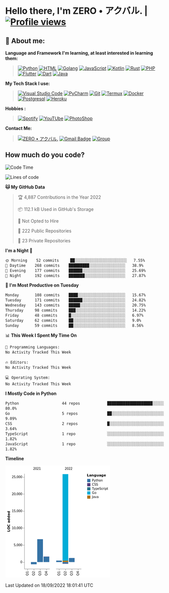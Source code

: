 # **Hello there**, I'm ZERO • アクバル. | [![Profile views](https://gpvc.arturio.dev/Ryomen-Sukuna)](https://github.com/Ryomen-Sukuna)

## 👦 **About me**:

**Language and Framework I'm learning, at least interested in learning them:**

> [![Python](https://badges.aleen42.com/src/python.svg)](https://python.org)
> [![HTML](https://img.shields.io/badge/-HTML-%232c3e50?style=flat&logo=php)](https://whatwg.org)
> [![Golang](https://badges.aleen42.com/src/golang.svg)](https://golang.org)
> [![JavaScript](https://badges.aleen42.com/src/javascript.svg)](https://nodejs.org)
> [![Kotlin](https://badges.aleen42.com/src/kotlin.svg)](https://kotlinlang.org)
> [![Rust](https://img.shields.io/badge/-rust-%232c3e50?style=flat&logo=rust)](https://rust-lang.org)
> [![PHP](https://img.shields.io/badge/-php-%232c3e50?style=flat&logo=php)](https://www.php.net)
> [![Flutter](https://img.shields.io/badge/-flutter-%232c3e50?style=flat&logo=flutter)](https://flutter.dev)
> [![Dart](https://img.shields.io/badge/-dart-%232c3e50?style=flat&logo=dart)](https://dart.dev)
> [![Java](https://badges.aleen42.com/src/java.svg)](https://www.java.com/en)

**My Tech Stack I use:**

> [![Visual Studio Code](https://badges.aleen42.com/src/visual_studio_code.svg)](https://code.visualstudio.com)
> [![PyCharm](https://img.shields.io/badge/-pycharm-%23007ACC?style=flat&logo=pycharm&logoColor=black&color=black&labelColor=green)](https://www.jetbrains.com/pycharm)
> [![Git](https://img.shields.io/badge/-Git-%23F05032?style=flat&logo=git&logoColor=%23ffffff)](https://git-scm.com)
> [![Termux](https://img.shields.io/badge/-Termux-%232c3e50?style=flat&logo=typescript)](https://termux.com)
> [![Docker](https://badges.aleen42.com/src/docker.svg)](https://www.docker.com/)
> [![Postgresql](https://img.shields.io/badge/-Postgresql-%232c3e50?style=flat&logo=postgresql)](https://postgresql.org)
> [![Heroku](https://img.shields.io/badge/-Heroku-purple?style=flat&logo=heroku)](https://heroku.com)

**Hobbies :**

> [![Spotify](https://badges.aleen42.com/src/spotify.svg)](https://spotify.com)
> [![YouTUbe](https://badges.aleen42.com/src/youtube.svg)](https://spotify.com)
> [![PhotoShop](https://badges.aleen42.com/src/photoshop.svg)](https://www.adobe.com/products/photoshop.html)

**Contact Me:**

> [![ZERO • アクバル.](https://badges.aleen42.com/src/telegram.svg)](https://t.me/Anomaliii)
> [![Gmail Badge](https://img.shields.io/badge/-ryomensukuna83@gmail.com-c14438?style=flat&logo=Gmail&logoColor=white)](https://ryomensukuna83@gmail.com)
> [![Group](https://img.shields.io/badge/dynamic/json?logo=telegram&label=%40RandomAnimeIndonesia&labelColor=282c34&suffix=+members&color=2CA5E0&query=%24.data.totalSubs&url=https%3A%2F%2Fapi.spencerwoo.com%2Fsubstats%2F%3Fsource%3Dtelegram%26queryKey%3DGrup_Anime_Random&longCache=true%22)](https://t.me/Grup_Anime_Random)
 

## **How much do you code?**

<!--START_SECTION:waka-->
![Code Time](http://img.shields.io/badge/Code%20Time-778%20hrs%2028%20mins-blue)

![Lines of code](https://img.shields.io/badge/From%20Hello%20World%20I%27ve%20Written-35%20Thousand%20lines%20of%20code-blue)

**🐱 My GitHub Data** 

> 🏆 4,887 Contributions in the Year 2022
 > 
> 📦 112.1 kB Used in GitHub's Storage 
 > 
> 🚫 Not Opted to Hire
 > 
> 📜 222 Public Repositories 
 > 
> 🔑 23 Private Repositories  
 > 
**I'm a Night 🦉** 

```text
🌞 Morning    52 commits     ██░░░░░░░░░░░░░░░░░░░░░░░   7.55% 
🌆 Daytime    268 commits    █████████░░░░░░░░░░░░░░░░   38.9% 
🌃 Evening    177 commits    ██████░░░░░░░░░░░░░░░░░░░   25.69% 
🌙 Night      192 commits    ███████░░░░░░░░░░░░░░░░░░   27.87%

```
📅 **I'm Most Productive on Tuesday** 

```text
Monday       108 commits    ████░░░░░░░░░░░░░░░░░░░░░   15.67% 
Tuesday      171 commits    ██████░░░░░░░░░░░░░░░░░░░   24.82% 
Wednesday    143 commits    █████░░░░░░░░░░░░░░░░░░░░   20.75% 
Thursday     98 commits     ███░░░░░░░░░░░░░░░░░░░░░░   14.22% 
Friday       48 commits     █░░░░░░░░░░░░░░░░░░░░░░░░   6.97% 
Saturday     62 commits     ██░░░░░░░░░░░░░░░░░░░░░░░   9.0% 
Sunday       59 commits     ██░░░░░░░░░░░░░░░░░░░░░░░   8.56%

```


📊 **This Week I Spent My Time On** 

```text
💬 Programming Languages: 
No Activity Tracked This Week

🔥 Editors: 
No Activity Tracked This Week

💻 Operating System: 
No Activity Tracked This Week

```

**I Mostly Code in Python** 

```text
Python                   44 repos            ████████████████████░░░░░   80.0% 
Go                       5 repos             ██░░░░░░░░░░░░░░░░░░░░░░░   9.09% 
CSS                      2 repos             █░░░░░░░░░░░░░░░░░░░░░░░░   3.64% 
TypeScript               1 repo              ░░░░░░░░░░░░░░░░░░░░░░░░░   1.82% 
JavaScript               1 repo              ░░░░░░░░░░░░░░░░░░░░░░░░░   1.82%

```


**Timeline**

![Chart not found](https://raw.githubusercontent.com/Ryomen-Sukuna/Ryomen-Sukuna/master/charts/bar_graph.png) 


 Last Updated on 18/09/2022 18:01:41 UTC
<!--END_SECTION:waka-->
